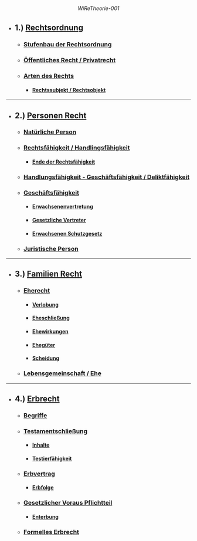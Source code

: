 ###### <p align="center"> WiReTheorie-001 </p>

<div align="left">

- ## 1.) [Rechtsordnung](https://github.com/IxI-Enki/WiReTheorie-001/blob/master/RechtsOrdung.md#-rechtsordnung-)
  - ### [Stufenbau der Rechtsordnung](https://github.com/IxI-Enki/WiReTheorie-001/blob/master/RechtsOrdung.md#-stufenbau-der-rechtsordnung-)
  - ### [Öffentliches Recht / Privatrecht](https://github.com/IxI-Enki/WiReTheorie-001/blob/master/RechtsOrdung.md#-%C3%B6ffentliches-recht--privatrecht-)
  - ### [Arten des Rechts](https://github.com/IxI-Enki/WiReTheorie-001/blob/master/RechtsOrdung.md#-arten-des-rechts-)
    - #### [Rechtssubjekt / Rechtsobjekt](https://github.com/IxI-Enki/WiReTheorie-001/blob/master/RechtsOrdung.md#-rechtssubjekt--rechtsobjekt)

---

- ## 2.) [Personen Recht](https://github.com/IxI-Enki/WiReTheorie-001/blob/master/Personenrecht.md#-personenrecht-)
  - ### [Natürliche Person](https://github.com/IxI-Enki/WiReTheorie-001/blob/master/Personenrecht.md#-nat%C3%BCrliche-person-)
  - ### [Rechtsfähigkeit / Handlingsfähigkeit](https://github.com/IxI-Enki/WiReTheorie-001/blob/master/Personenrecht.md#-rechtsf%C3%A4higkeit--handlungsf%C3%A4higkeit-)
    - #### [Ende der Rechtsfähigkeit](https://github.com/IxI-Enki/WiReTheorie-001/blob/master/Personenrecht.md#-ende-der-rechtsf%C3%A4higkeit-)
  - ### [Handlungsfähigkeit - Geschäftsfähigkeit / Deliktfähigkeit](https://github.com/IxI-Enki/WiReTheorie-001/blob/master/Personenrecht.md#-handlungsf%C3%A4hikeit-)
  - ### [Geschäftsfähigkeit](https://github.com/IxI-Enki/WiReTheorie-001/blob/master/Personenrecht.md#-gesch%C3%A4ftsf%C3%A4higkeit-)
    - #### [Erwachsenenvertretung](https://github.com/IxI-Enki/WiReTheorie-001/blob/master/Personenrecht.md#-erwachsenen-vertretung-)
    - #### [Gesetzliche Vertreter](https://github.com/IxI-Enki/WiReTheorie-001/blob/master/Personenrecht.md#-gesetzliche-vertreter-)
    - #### [Erwachsenen Schutzgesetz](https://github.com/IxI-Enki/WiReTheorie-001/blob/master/Personenrecht.md#-erwachsenen-schutzgesetz-)
  - ### [Juristische Person](https://github.com/IxI-Enki/WiReTheorie-001/blob/master/Personenrecht.md#-juristische-person-)

---

- ## 3.) [Familien Recht](https://github.com/IxI-Enki/WiReTheorie-001/blob/master/FamilienRecht.md#-familienrecht-)
  - ### [Eherecht](https://github.com/IxI-Enki/WiReTheorie-001/blob/master/FamilienRecht.md#-eherecht-)
    - #### [Verlobung](https://github.com/IxI-Enki/WiReTheorie-001/blob/master/FamilienRecht.md#-verlobung-)
    - #### [Eheschließung](https://github.com/IxI-Enki/WiReTheorie-001/blob/master/FamilienRecht.md#-eheschlie%C3%9Fung-)
    - #### [Ehewirkungen](https://github.com/IxI-Enki/WiReTheorie-001/blob/master/FamilienRecht.md#-ehewirkungen-)
    - #### [Ehegüter](https://github.com/IxI-Enki/WiReTheorie-001/blob/master/FamilienRecht.md#--eheg%C3%BCter-)
    - #### [Scheidung](https://github.com/IxI-Enki/WiReTheorie-001/blob/master/FamilienRecht.md#-scheidung-)   
  - ### [Lebensgemeinschaft / Ehe](https://github.com/IxI-Enki/WiReTheorie-001/blob/master/FamilienRecht.md#-lebensgemeinschaft--ehe-)

---

- ## 4.) [Erbrecht](https://github.com/IxI-Enki/WiReTheorie-001/blob/master/Erbrecht.md)
  - ### [Begriffe](https://github.com/IxI-Enki/WiReTheorie-001/blob/master/Erbrecht.md#-erbrecht-begriffe-)
  - ### [Testamentschließung](https://github.com/IxI-Enki/WiReTheorie-001/blob/master/Erbrecht.md#-testamentschlie%C3%9Fung-)
    - #### [Inhalte](https://github.com/IxI-Enki/WiReTheorie-001/blob/master/Erbrecht.md#-testament-inhalte-)
    - #### [Testierfähigkeit](https://github.com/IxI-Enki/WiReTheorie-001/blob/master/Erbrecht.md#-testierf%C3%A4higkeit-)
  - ### [Erbvertrag](https://github.com/IxI-Enki/WiReTheorie-001/blob/master/Erbrecht.md#--erbvertrag-)
    - #### [Erbfolge](https://github.com/IxI-Enki/WiReTheorie-001/blob/master/Erbrecht.md#-erbfolge-)
  - ### [Gesetzlicher Voraus Pflichtteil](https://github.com/IxI-Enki/WiReTheorie-001/blob/master/Erbrecht.md#-gesetzlicher-voraus-pflichtteil-)
    - #### [Enterbung](https://github.com/IxI-Enki/WiReTheorie-001/blob/master/Erbrecht.md#-enterbung-)
  - ### [Formelles Erbrecht](https://github.com/IxI-Enki/WiReTheorie-001/blob/master/Erbrecht.md#-formelles-erbrecht-)
<!---
</div>
<div align="right">
  
<details>
  <summary>click für Übung</summary>

  <img src="./img/uebung001.png" alt="uebung1" width=70%>

</details>
</div>

--->
